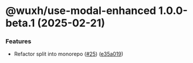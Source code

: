 # @wuxh/use-modal-enhanced 1.0.0-beta.1 (2025-02-21)

### Features

- Refactor split into monorepo ([#25](https://github.com/Wxh16144/easy-antd-modal/issues/25)) ([e35a019](https://github.com/Wxh16144/easy-antd-modal/commit/e35a0194fce6e7863cffe9afab115869a5ceaea6))
